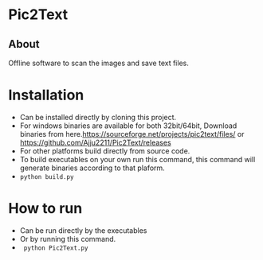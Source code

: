 # Pic2Text

## About
Offline software to scan the images and save text files.
# Installation
- Can be installed directly by cloning this project.
- For windows binaries are available for both 32bit/64bit, Download binaries from here.https://sourceforge.net/projects/pic2text/files/ or https://github.com/Ajju2211/Pic2Text/releases
- For other platforms build directly from source code.
- To build executables on your own run this command, this command will generate binaries according to that plaform.
- ``` python build.py ```
# How to run
- Can be run directly by the executables
- Or by running this command.
- ``` python Pic2Text.py```
